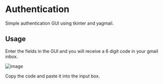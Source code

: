 # Authentication

Simple authentication GUI using tkinter and yagmail. 

## Usage 

Enter the fields in the GUI and you will receive a 6 digit code in your gmail inbox. 

![image](https://user-images.githubusercontent.com/74515743/168202477-8da271c5-191c-4c77-b39c-9c9bb30ef201.png)

Copy the code and paste it into the input box. 





